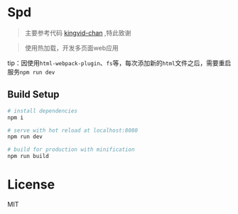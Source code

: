 # Spd

> 主要参考代码 [kingvid-chan](https://github.com/kingvid-chan/webpack2-lessons) ,特此致谢

> 使用热加载，开发多页面web应用

tip：因使用`html-webpack-plugin`、`fs`等，每次添加新的`html`文件之后，需要重启服务`npm run dev`


## Build Setup

``` bash
# install dependencies
npm i

# serve with hot reload at localhost:8080
npm run dev

# build for production with minification
npm run build

```

# License

MIT
